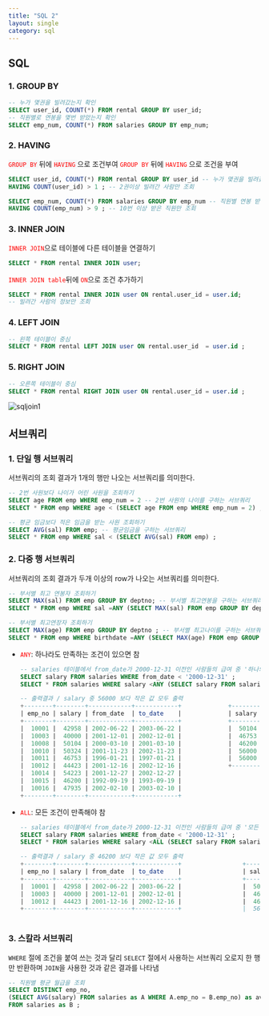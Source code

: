 ```yaml
---
title: "SQL 2"
layout: single
category: sql
---
```


## SQL

### 1. GROUP BY

```sql
-- 누가 몇권을 빌려갔는지 확인
SELECT user_id, COUNT(*) FROM rental GROUP BY user_id;
-- 직원별로 연봉을 몇번 받았는지 확인
SELECT emp_num, COUNT(*) FROM salaries GROUP BY emp_num;
```

### 2. HAVING
<mark style='background-color: #f6f8fa'><font color= "red"> `GROUP BY` </font></mark> 뒤에 <mark style='background-color: #f6f8fa'><font color= "red"> `HAVING` </font></mark> 으로 조건부여
<span style="color: red">`GROUP BY`</span> 뒤에 <span style="color: red">`HAVING`</span> 으로 조건을 부여

```sql
SELECT user_id, COUNT(*) FROM rental GROUP BY user_id -- 누가 몇권을 빌려갔는지 확인
HAVING COUNT(user_id) > 1 ; -- 2권이상 빌려간 사람만 조회

SELECT emp_num, COUNT(*) FROM salaries GROUP BY emp_num -- 직원별 연봉 받은 횟수 조회
HAVING COUNT(emp_num) > 9 ; -- 10번 이상 받은 직원만 조회
```

### 3. INNER JOIN

<span style="color: red">`INNER JOIN`</span>으로 테이블에 다른 테이블을 연결하기

```sql
SELECT * FROM rental INNER JOIN user;
```

<span style="color: red">`INNER JOIN table`</span>뒤에 <span style="color: red">`ON`</span>으로 조건 추가하기

```sql
SELECT * FROM rental INNER JOIN user ON rental.user_id = user.id;
-- 빌려간 사람의 정보만 조회
```

### 4. LEFT JOIN

```sql
-- 왼쪽 테이블이 중심
SELECT * FROM rental LEFT JOIN user ON rental.user_id  = user.id ;
```

### 5. RIGHT JOIN

```sql
-- 오른쪽 테이블이 중심
SELECT * FROM rental RIGHT JOIN user ON rental.user_id = user.id ;
```

![sqljoin1](https://user-images.githubusercontent.com/86995290/126027655-b4d95c28-08b6-40bf-9e0f-cd44aa9b595f.png)



## 서브쿼리

### 1. 단일 행 서브쿼리

서브쿼리의 조회 결과가 1개의 행만 나오는 서브쿼리를 의미한다.

```sql
-- 2번 사원보다 나이가 어린 사원을 조회하기
SELECT age FROM emp WHERE emp_num = 2 -- 2번 사원의 나이를 구하는 서브쿼리
SELECT * FROM emp WHERE age < (SELECT age FROM emp WHERE emp_num = 2) ;
```

```sql
-- 평균 임금보다 적은 임금을 받는 사원 조회하기
SELECT AVG(sal) FROM emp; -- 평균임금을 구하는 서브쿼리
SELECT * FROM emp WHERE sal < (SELECT AVG(sal) FROM emp) ;
```

### 2. 다중 행 서브쿼리

서브쿼리의 조회 결과가 두개 이상의 row가 나오는 서브쿼리를 의미한다.

```sql
-- 부서별 최고 연봉자 조회하기
SELECT MAX(sal) FROM emp GROUP BY deptno; -- 부서별 최고연봉을 구하는 서브쿼리 (여러개)
SELECT * FROM emp WHERE sal =ANY (SELECT MAX(sal) FROM emp GROUP BY deptno) ;
```

```sql
-- 부서별 최고연장자 조회하기
SELECT MAX(age) FROM emp GROUP BY deptno ; -- 부서별 최고나이를 구하는 서브쿼리
SELECT * FROM emp WHERE birthdate =ANY (SELECT MAX(age) FROM emp GROUP BY deptno) ;
```



- <span style="color: red">`ANY`</span>: 하나라도 만족하는 조건이 있으면 참

  ```sql
  -- salaries 테이블에서 from_date가 2000-12-31 이전인 사람들의 급여 중 '하나의 급여 보다' 더 적은 급여를 받은 직원의 급여 정보를 모두 출력해보세요.
  SELECT salary FROM salaries WHERE from_date < '2000-12-31' ;
  SELECT * FROM salaries WHERE salary <ANY (SELECT salary FROM salaries WHERE from_date < '2000-12-31') ;
  
  -- 출력결과 / salary 중 56000 보다 작은 값 모두 출력
  +--------+--------+------------+------------+				+--------+
  | emp_no | salary | from_date  | to_date    |				| salary |
  +--------+--------+------------+------------+				+--------+
  |  10001 |  42958 | 2002-06-22 | 2003-06-22 |				|  50104 |
  |  10003 |  40000 | 2001-12-01 | 2002-12-01 |				|  46753 |
  |  10008 |  50104 | 2000-03-10 | 2001-03-10 |				|  46200 |
  |  10010 |  50324 | 2001-11-23 | 2002-11-23 |				|  56000 |
  |  10011 |  46753 | 1996-01-21 | 1997-01-21 |				|  56000 |
  |  10012 |  44423 | 2001-12-16 | 2002-12-16 |				+--------+
  |  10014 |  54223 | 2001-12-27 | 2002-12-27 |
  |  10015 |  46200 | 1992-09-19 | 1993-09-19 |
  |  10016 |  47935 | 2002-02-10 | 2003-02-10 |
  +--------+--------+------------+------------+
  ```

- <span style="color: red">`ALL`</span>: 모든 조건이 만족해야 참

  ```sql
  -- salaries 테이블에서 from_date가 2000-12-31 이전인 사람들의 급여 중 '모든 급여 보다' 적은 급여를 받은 직원의 급여 정보를 모두 출력해보세요.
  SELECT salary FROM salaries WHERE from_date < '2000-12-31' ;
  SELECT * FROM salaries WHERE salary <ALL (SELECT salary FROM salaries WHERE from_date < '2000-12-31') ;
  
  -- 출력결과 / salary 중 46200 보다 작은 값 모두 출력
  +--------+--------+------------+------------+					+--------+
  | emp_no | salary | from_date  | to_date    |					| salary |
  +--------+--------+------------+------------+					+--------+
  |  10001 |  42958 | 2002-06-22 | 2003-06-22 |					|  50104 |
  |  10003 |  40000 | 2001-12-01 | 2002-12-01 |					|  46753 |
  |  10012 |  44423 | 2001-12-16 | 2002-12-16 |					|  46200 |
  +--------+--------+------------+------------+					|  56000 |
  																											+--------+
  ```

### 3. 스칼라 서브쿼리

`WHERE` 절에 조건을 붙여 쓰는 것과 달리 `SELECT` 절에서 사용하는 서브쿼리
오로지 한 행만 반환하며 `JOIN`을 사용한 것과 같은 결과를 나타냄

```sql
-- 직원별 평균 월급을 조회
SELECT DISTINCT emp_no, 
(SELECT AVG(salary) FROM salaries as A WHERE A.emp_no = B.emp_no) as avg_salary
FROM salaries as B ;
```

